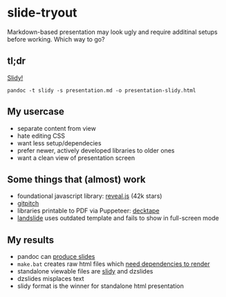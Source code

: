 # slide-tryout

Markdown-based presentation may look ugly and require additinal setups before working. Which way to go?

## tl;dr

[Slidy!](https://www.w3.org/Talks/Tools/Slidy2/)

```
pandoc -t slidy -s presentation.md -o presentation-slidy.html 
```

## My usercase 

- separate content from view 
- hate editing CSS
- want less setup/dependecies
- prefer newer, actively developed libraries to older ones
- want a clean view of presentation screen 

## Some things that (almost) work

- foundational javascript library: [reveal.js](https://github.com/hakimel/reveal.js) (42k stars)
- [gitpitch](https://gitpitch.com/)
- libraries printable to PDF via Puppeteer: [decktape](https://github.com/astefanutti/decktape)
- [landslide](https://github.com/adamzap/landslide) uses outdated template and fails to show in full-screen mode


## My results

- pandoc can [produce slides](https://pandoc.org/MANUAL.html#producing-slide-shows-with-pandoc)
- `make.bat` creates raw html files which [need dependencies to render](https://github.com/jgm/pandoc/wiki/Using-pandoc-to-produce-reveal.js-slides)
- standalone viewable files are [slidy](https://www.w3.org/Talks/Tools/Slidy2/Overview.html#(1)) and dzslides
- dzslides misplaces text
- slidy format is the winner for standalone html presentation
